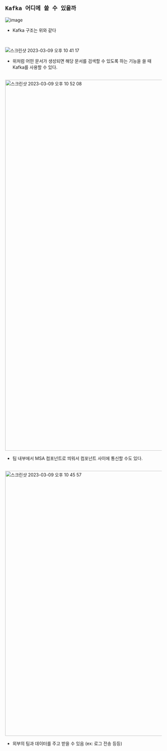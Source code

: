 ## `Kafka 어디에 쓸 수 있을까`

![image](https://user-images.githubusercontent.com/45676906/224042171-dc28fd1c-7699-442c-8c87-96a1c7e74872.png)

- Kafka 구조는 위와 같다 

<br>

![스크린샷 2023-03-09 오후 10 41 17](https://user-images.githubusercontent.com/45676906/224041225-21923278-640f-4dca-85aa-a7119e9445dd.png)

- 위처럼 어떤 문서가 생성되면 해당 문서를 검색할 수 있도록 하는 기능을 쓸 때 Kafka를 사용할 수 있다.

<br>

<img width="1194" alt="스크린샷 2023-03-09 오후 10 52 08" src="https://user-images.githubusercontent.com/45676906/224045938-31b6e2c5-4e75-4517-8fb7-b57084f1b75b.png">

- 팀 내부에서 MSA 컴포넌트로 띄워서 컴포넌트 사이에 통신할 수도 있다.

<br>

<img width="853" alt="스크린샷 2023-03-09 오후 10 45 57" src="https://user-images.githubusercontent.com/45676906/224044024-487f6e7f-071a-4766-85ad-ff86d7ea2467.png">

- 외부의 팀과 데이터를 주고 받을 수 있음 (ex: 로그 전송 등등)